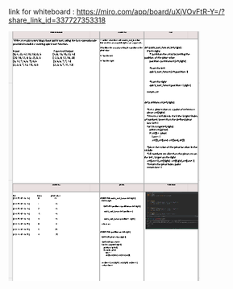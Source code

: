 link for whiteboard : 
https://miro.com/app/board/uXjVOvFtR-Y=/?share_link_id=337727353318


![](28_wh.PNG)
